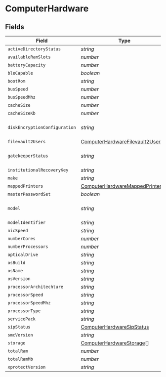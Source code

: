 # ComputerHardware


## Fields

| Field                                                                                       | Type                                                                                        | Required                                                                                    | Description                                                                                 | Example                                                                                     |
| ------------------------------------------------------------------------------------------- | ------------------------------------------------------------------------------------------- | ------------------------------------------------------------------------------------------- | ------------------------------------------------------------------------------------------- | ------------------------------------------------------------------------------------------- |
| `activeDirectoryStatus`                                                                     | *string*                                                                                    | :heavy_minus_sign:                                                                          | N/A                                                                                         | AD.company.com                                                                              |
| `availableRamSlots`                                                                         | *number*                                                                                    | :heavy_minus_sign:                                                                          | N/A                                                                                         | 0                                                                                           |
| `batteryCapacity`                                                                           | *number*                                                                                    | :heavy_minus_sign:                                                                          | N/A                                                                                         | 90                                                                                          |
| `bleCapable`                                                                                | *boolean*                                                                                   | :heavy_minus_sign:                                                                          | N/A                                                                                         |                                                                                             |
| `bootRom`                                                                                   | *string*                                                                                    | :heavy_minus_sign:                                                                          | N/A                                                                                         | MBP111.0142.B00                                                                             |
| `busSpeed`                                                                                  | *number*                                                                                    | :heavy_minus_sign:                                                                          | N/A                                                                                         | 0                                                                                           |
| `busSpeedMhz`                                                                               | *number*                                                                                    | :heavy_minus_sign:                                                                          | N/A                                                                                         | 0                                                                                           |
| `cacheSize`                                                                                 | *number*                                                                                    | :heavy_minus_sign:                                                                          | N/A                                                                                         | 3072                                                                                        |
| `cacheSizeKb`                                                                               | *number*                                                                                    | :heavy_minus_sign:                                                                          | N/A                                                                                         | 3072                                                                                        |
| `diskEncryptionConfiguration`                                                               | *string*                                                                                    | :heavy_minus_sign:                                                                          | N/A                                                                                         | Individual and Institutional Encryption                                                     |
| `filevault2Users`                                                                           | [ComputerHardwareFilevault2Users](../../models/shared/computerhardwarefilevault2users.md)[] | :heavy_minus_sign:                                                                          | N/A                                                                                         |                                                                                             |
| `gatekeeperStatus`                                                                          | *string*                                                                                    | :heavy_minus_sign:                                                                          | N/A                                                                                         | App Store and identified developers                                                         |
| `institutionalRecoveryKey`                                                                  | *string*                                                                                    | :heavy_minus_sign:                                                                          | N/A                                                                                         | Not Present                                                                                 |
| `make`                                                                                      | *string*                                                                                    | :heavy_minus_sign:                                                                          | N/A                                                                                         | Apple                                                                                       |
| `mappedPrinters`                                                                            | [ComputerHardwareMappedPrinters](../../models/shared/computerhardwaremappedprinters.md)[]   | :heavy_minus_sign:                                                                          | N/A                                                                                         |                                                                                             |
| `masterPasswordSet`                                                                         | *boolean*                                                                                   | :heavy_minus_sign:                                                                          | N/A                                                                                         |                                                                                             |
| `model`                                                                                     | *string*                                                                                    | :heavy_minus_sign:                                                                          | N/A                                                                                         | 13-inch Retina MacBook Pro (Late 2013)                                                      |
| `modelIdentifier`                                                                           | *string*                                                                                    | :heavy_minus_sign:                                                                          | N/A                                                                                         | MacBookPro11,1                                                                              |
| `nicSpeed`                                                                                  | *string*                                                                                    | :heavy_minus_sign:                                                                          | N/A                                                                                         | n/a                                                                                         |
| `numberCores`                                                                               | *number*                                                                                    | :heavy_minus_sign:                                                                          | N/A                                                                                         | 2                                                                                           |
| `numberProcessors`                                                                          | *number*                                                                                    | :heavy_minus_sign:                                                                          | N/A                                                                                         | 1                                                                                           |
| `opticalDrive`                                                                              | *string*                                                                                    | :heavy_minus_sign:                                                                          | N/A                                                                                         |                                                                                             |
| `osBuild`                                                                                   | *string*                                                                                    | :heavy_minus_sign:                                                                          | N/A                                                                                         | 17C88                                                                                       |
| `osName`                                                                                    | *string*                                                                                    | :heavy_minus_sign:                                                                          | N/A                                                                                         | Mac OS X                                                                                    |
| `osVersion`                                                                                 | *string*                                                                                    | :heavy_minus_sign:                                                                          | N/A                                                                                         | 10.13.2                                                                                     |
| `processorArchitechture`                                                                    | *string*                                                                                    | :heavy_minus_sign:                                                                          | N/A                                                                                         | x86_64                                                                                      |
| `processorSpeed`                                                                            | *string*                                                                                    | :heavy_minus_sign:                                                                          | N/A                                                                                         | 2600                                                                                        |
| `processorSpeedMhz`                                                                         | *string*                                                                                    | :heavy_minus_sign:                                                                          | N/A                                                                                         | 2600                                                                                        |
| `processorType`                                                                             | *string*                                                                                    | :heavy_minus_sign:                                                                          | N/A                                                                                         | Intel Core i5                                                                               |
| `servicePack`                                                                               | *string*                                                                                    | :heavy_minus_sign:                                                                          | N/A                                                                                         |                                                                                             |
| `sipStatus`                                                                                 | [ComputerHardwareSipStatus](../../models/shared/computerhardwaresipstatus.md)               | :heavy_minus_sign:                                                                          | N/A                                                                                         |                                                                                             |
| `smcVersion`                                                                                | *string*                                                                                    | :heavy_minus_sign:                                                                          | N/A                                                                                         | 2.16f68                                                                                     |
| `storage`                                                                                   | [ComputerHardwareStorage](../../models/shared/computerhardwarestorage.md)[]                 | :heavy_minus_sign:                                                                          | N/A                                                                                         |                                                                                             |
| `totalRam`                                                                                  | *number*                                                                                    | :heavy_minus_sign:                                                                          | N/A                                                                                         | 16384                                                                                       |
| `totalRamMb`                                                                                | *number*                                                                                    | :heavy_minus_sign:                                                                          | N/A                                                                                         | 16384                                                                                       |
| `xprotectVersion`                                                                           | *string*                                                                                    | :heavy_minus_sign:                                                                          | N/A                                                                                         | 2098                                                                                        |